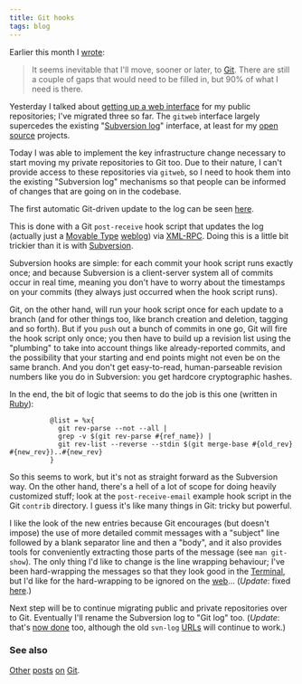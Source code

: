 ```yaml
---
title: Git hooks
tags: blog
---
```


Earlier this month I [wrote](http://www.wincent.com/a/about/wincent/weblog/archives/2007/07/musings_on_subv.php):

> It seems inevitable that I'll move, sooner or later, to [Git](http://www.wincent.com/knowledge-base/Git). There are still a couple of gaps that would need to be filled in, but 90% of what I need is there.

Yesterday I talked about [getting up a web interface](http://www.wincent.com/a/about/wincent/weblog/archives/2007/07/git_notes.php) for my public repositories; I've migrated three so far. The `gitweb` interface largely supercedes the existing "[Subversion log](http://www.wincent.com/a/about/wincent/weblog/svn-log/archives/)" interface, at least for my [open source](http://www.wincent.com/knowledge-base/open%20source) projects.

Today I was able to implement the key infrastructure change necessary to start moving my private repositories to Git too. Due to their nature, I can't provide access to these repositories via `gitweb`, so I need to hook them into the existing "Subversion log" mechanisms so that people can be informed of changes that are going on in the codebase.

The first automatic Git-driven update to the log can be seen [here](http://www.wincent.com/a/about/wincent/weblog/svn-log/archives/2007/07/initial_import_snippets_4cfa16.php).

This is done with a Git `post-receive` hook script that updates the log (actually just a [Movable Type](http://www.wincent.com/knowledge-base/Movable%20Type) [weblog](http://www.wincent.com/knowledge-base/weblog)) via [XML-RPC](http://www.wincent.com/knowledge-base/XML-RPC). Doing this is a little bit trickier than it is with [Subversion](http://www.wincent.com/knowledge-base/Subversion).

Subversion hooks are simple: for each commit your hook script runs exactly once; and because Subversion is a client-server system all of commits occur in real time, meaning you don't have to worry about the timestamps on your commits (they always just occurred when the hook script runs).

Git, on the other hand, will run your hook script once for each update to a branch (and for other things too, like branch creation and deletion, tagging and so forth). But if you `push` out a bunch of commits in one go, Git will fire the hook script only once; you then have to build up a revision list using the "plumbing" to take into account things like already-reported commits, and the possibility that your starting and end points might not even be on the same branch. And you don't get easy-to-read, human-parseable revision numbers like you do in Subversion: you get hardcore cryptographic hashes.

In the end, the bit of logic that seems to do the job is this one (written in [Ruby](http://www.wincent.com/knowledge-base/Ruby)):

              @list = %x{
                git rev-parse --not --all |
                grep -v $(git rev-parse #{ref_name}) |
                git rev-list --reverse --stdin $(git merge-base #{old_rev} #{new_rev})..#{new_rev}
              }

So this seems to work, but it's not as straight forward as the Subversion way. On the other hand, there's a hell of a lot of scope for doing heavily customized stuff; look at the `post-receive-email` example hook script in the Git `contrib` directory. I guess it's like many things in Git: tricky but powerful.

I like the look of the new entries because Git encourages (but doesn't impose) the use of more detailed commit messages with a "subject" line followed by a blank separator line and then a "body", and it also provides tools for conveniently extracting those parts of the message (see `man git-show`). The only thing I'd like to change is the line wrapping behaviour; I've been hard-wrapping the messages so that they look good in the [Terminal](http://www.wincent.com/knowledge-base/Terminal), but I'd like for the hard-wrapping to be ignored on the [web](http://www.wincent.com/knowledge-base/web)... (_Update_: fixed [here](http://www.wincent.com/a/about/wincent/weblog/svn-log/archives/2007/07/softwrapping_of_commit_message.php).)

Next step will be to continue migrating public and private repositories over to Git. Eventually I'll rename the Subversion log to "Git log" too. (_Update_: that's [now done](http://www.wincent.com/a/about/wincent/weblog/svn-log/archives/) too, although the old `svn-log` [URLs](http://www.wincent.com/knowledge-base/URLs) will continue to work.)

### See also

[Other](http://www.wincent.com/a/about/wincent/weblog/archives/2007/07/git_notes.php) [posts](http://www.wincent.com/a/about/wincent/weblog/archives/2007/07/a_look_back_bra.php) [on](http://www.wincent.com/a/about/wincent/weblog/archives/2007/07/git_changes.php) [Git](http://www.wincent.com/a/about/wincent/weblog/archives/2007/07/musings_on_subv.php).
